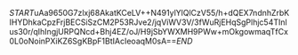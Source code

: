$START$uAa9650G7zlxj68AkatKCeLV++N491ylYlQlCzV55/h+dQEX7ndnhZrbKIHYDhkaCpzFrjBECSiSzCM2P53RJve2/jqViWV3V/3fWuRjEHqSgPlhjc54TInlus30r/qIhIngjURPQNcd+Bhj4EZ/oJ/H9jSbYWXMH9PWw+mOkgowmaqTfCx0L0oNoinPXiKZ6SgKBpF1BtIAcIeoaqM0sA==$END$